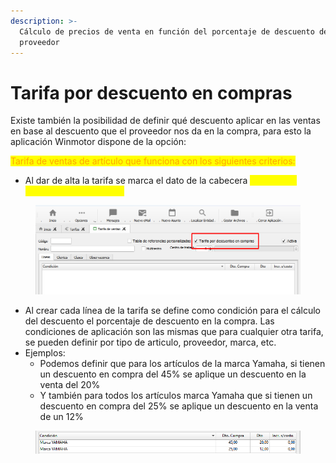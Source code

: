 ```yaml
---
description: >-
  Cálculo de precios de venta en función del porcentaje de descuento del
  proveedor
---
```


# Tarifa por descuento en compras

Existe también la posibilidad de definir qué descuento aplicar en las ventas en base al descuento que el proveedor nos da en la compra, para esto la aplicación Winmotor dispone de la opción:&#x20;

<mark style="color:orange;">Tarifa de ventas de artículo que funciona con los siguientes criterios:</mark>

* Al dar de alta la tarifa se marca el dato de la cabecera <mark style="color:yellow;">" Tarifa por descuento en compras"</mark>

<figure><img src="../../../../.gitbook/assets/imagen (14).png" alt=""><figcaption></figcaption></figure>

* Al crear cada línea de la tarifa se define como condición para el cálculo del descuento el porcentaje de descuento en la compra. Las condiciones de aplicación son las mismas que para cualquier otra tarifa, se pueden definir por tipo de articulo, proveedor, marca, etc.
* Ejemplos:
  * Podemos definir que para los artículos de la marca Yamaha, si tienen un descuento en compra del 45% se aplique un descuento en la venta del 20%
  * Y también para todos los artículos marca Yamaha que si tienen un descuento en compra del 25% se aplique un descuento en la venta de un 12%

<figure><img src="../../../../.gitbook/assets/imagen (1) (1).png" alt=""><figcaption></figcaption></figure>
